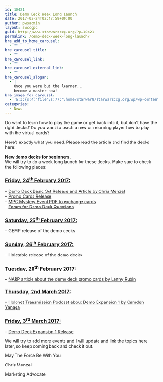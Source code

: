 ```yaml
---
id: 10421
title: Demo Deck Week Long Launch
date: 2017-02-24T02:47:59+00:00
author: pwsadmin
layout: swccgpc
guid: http://www.starwarsccg.org/?p=10421
permalink: /demo-deck-week-long-launch/
bre_add_to_home_carousel:
  - ""
bre_carousel_title:
  - ""
bre_carousel_link:
  - ""
bre_carousel_external_link:
  - ""
bre_carousel_slogan:
  - |
    Once you were but the learner...
    become a master now!
bre_image_for_carousel:
  - 'a:3:{s:4:"file";s:77:"/home/starwar8/starwarsccg.org/wp/wp-content/uploads/banner-Demo-Decks-02.jpg";s:3:"url";s:73:"http://www.starwarsccg.org/wp/wp-content/uploads/banner-Demo-Decks-02.jpg";s:4:"type";s:10:"image/jpeg";}'
categories:
  - News
---
```

Do want to learn how to play the game or get back into it, but don’t have the right decks? Do you want to teach a new or returning player how to play with the virtual cards?

Here’s exactly what you need. Please read the article and find the decks here:

**New demo decks for beginners.**  
We will try to do a week long launch for these decks. Make sure to check the following places:

### <u>Friday, 24<sup>th</sup> February 2017:</u>

&#8211; [Demo Deck Basic Set Release and Article by Chris Menzel](https://www.starwarsccg.org/wp/star-wars-demo-decks-for-beginners/)  
&#8211; [Promo Cards Release](https://www.starwarsccg.org/wp/wp-content/uploads/Demo-Deck-Promo-Cards-01-Final.pdf)  
&#8211; [MPC Mystery Event PDF to exchange cards](https://www.starwarsccg.org/wp/wp-content/uploads/Mystery-Event-Changes-Scaled.pdf)  
&#8211; [Forum for Demo Deck Questions](https://www.starwarsccg.org/forums/viewtopic.php?f=157&t=64596)

### <u>Saturday, 25<sup>th</sup> February 2017:</u>

&#8211; GEMP release of the demo decks

### <u>Sunday, 26<sup>th</sup> February 2017:</u>

&#8211; Holotable release of the demo decks

### <u>Tuesday, 28<sup>th</sup> February 2017:</u>

&#8211; [NARP article about the demo deck promo cards by Lenny Rubin](https://www.starwarsccg.org/wp/the-narp-fortnightly-20-new-cards-and-demo-decks/)

### <u>Thursday, 2nd March 2017:</u>

&#8211; [Holonet Transmission Podcast about Demo Expansion 1 by Camden Yanaga](https://www.starwarsccg.org/wp/podcast/holonet-transmission-episode-xviii/)

### <u>Friday, 3<sup>rd</sup> March 2017: </u>

&#8211; [Demo Deck Expansion 1 Release](https://www.starwarsccg.org/wp/demo-deck-expansion-1/)

We will try to add more events and I will update and link the topics here later, so keep coming back and check it out.

May The Force Be With You

Chris Menzel

Marketing Advocate
